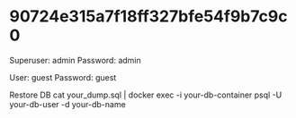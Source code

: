# 90724e315a7f18ff327bfe54f9b7c9c0

Superuser: admin
Password: admin

User: guest
Password: guest

Restore DB
cat your_dump.sql | docker exec -i your-db-container psql -U your-db-user -d your-db-name